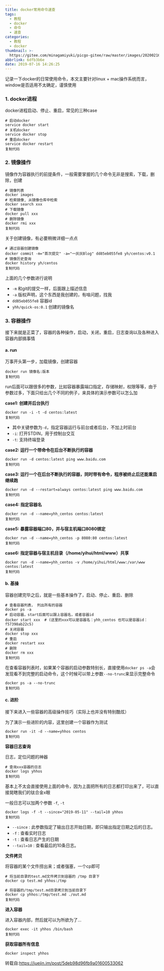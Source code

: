 ```yaml
---
title: docker常用命令速查
tags:
  - 教程
  - docker
  - 命令
  - 速查
categories:
  - 教程
  - docker
thumbnail: >-
  https://gitee.com/minagamiyuki/picgo-gitee/raw/master/images/20200216211513.png
abbrlink: 6dfb3b6e
date: 2019-07-16 14:26:25
---
```


记录一下docker的日常使用命令，本文主要针对linux + mac操作系统而言，window是否适用不太确定，谨慎使用

<!-- more -->

### 1. docker进程

docker进程启动、停止、重启，常见的三种case

```
# 启动docker
service docker start
# 关机docker
service docker stop
# 重启docker
service docker restart
复制代码
```

### 2. 镜像操作

镜像作为容器执行的前提条件，一般需要掌握的几个命令无非是搜索，下载，删除，创建

```
# 镜像列表
docker images
# 检索镜像, 从镜像仓库中检索
docker search xxx
# 下载镜像
docker pull xxx
# 删除镜像
docker rmi xxx
复制代码
```

关于创建镜像，有必要稍微详细一点点

```
# 通过容器创建镜像
docker commit -m="首次提交" -a="一灰灰Blog" dd85eb055fe8 yh/centos:v0.1
# 镜像历史查询
docker history yh/centos
复制代码
```

上面的几个参数进行说明

- `-m` 和git的提交一样，后面跟上描述信息
- `-a` 版权声明，这个东西是我创建的，有啥问题，找我
- `dd85eb055fe8` 容器id
- `yhh/quick-os:0.1` 创建的镜像名

### 3. 容器操作

接下来就是正菜了，容器的各种操作，启动，关闭，重启，日志查询以及各种进入容器内部搞事情

#### a. run

万事开头第一步，加载镜像，创建容器

```
docker run 镜像名:版本
复制代码
```

run后面可以跟很多的参数，比如容器暴露端口指定，存储映射，权限等等，由于参数过多，下面只给出几个不同的例子，来具体的演示参数可以怎么加

**case1: 创建并后台执行**

```
docker run -i -t -d centos:latest
复制代码
```

- 其中关键参数为`-d`，指定容器运行与前台或者后台，不加上时前台
- `-i`: 打开STDIN，用于控制台交互
- `-t`: 支持终端登录

**case2: 运行一个带命令在后台不断执行的容器**

```
docker run -d centos:latest ping www.baidu.com
复制代码
```

**case3: 运行一个在后台不断执行的容器，同时带有命令，程序被终止后还能重启继续跑**

```
docker run -d --restart=always centos:latest ping www.baidu.com
复制代码
```

**case4: 指定容器名**

```
docker run -d --name=yhh_centos centos:latest
复制代码
```

**case5: 暴露容器端口80，并与宿主机端口8080绑定**

```
docker run -d --name=yhh_centos -p 8080:80 centos:latest
复制代码
```

**case6: 指定容器与宿主机目录（/home/yihui/html/www）共享**

```
docker run -d --name=yhh_centos -v /home/yihui/html/www:/var/www centos:latest
复制代码
```

#### b. 基操

容器创建完毕之后，就是一些基本操作了，启动、停止、重启、删除

```
# 查看容器列表， 列出所有的容器
docker ps -a 
# 启动容器，start后面可以跟上容器名，或者容器id
docker start xxx  # (这里的xxx可以是容器名：yhh_centos 也可以是容器id：f57398ab22c5)
# 关闭容器
docker stop xxx
# 重启
docker restart xxx
# 删除
docker rm xxx
复制代码
```

在查看容器列表时，如果某个容器的启动参数特别长，直接使用`docker ps -a`会发现看不到完整的启动命令，这个时候可以带上参数`--no-trunc`来显示完整命令

```
docker ps -a --no-trunc
复制代码
```

#### c. 进阶

接下来进入一些容器的高级操作技巧（实际上也并没有特别酷炫）

为了演示一些进阶的内容，这里创建一个容器作为测试

```
docker run -it -d --name=yhhos centos
复制代码
```

**容器日志查询**

日志，定位问题的神器

```
# 查询xxx容器的日志
docker logs yhhos
复制代码
```

基本上不太会直接使用上面的命令，因为上面把所有的日志都打印出来了，可以直接晃瞎我们的钛合金x眼

一般日志可以加两个参数 `-f`, `-t`

```
docker logs -f -t --since="2019-05-11" --tail=10 yhhos
复制代码
```

- `--since` : 此参数指定了输出日志开始日期，即只输出指定日期之后的日志。
- `-f` : 查看实时日志
- `-t` : 查看日志产生的日期
- `--tail=10` : 查看最后的10条日志。

**文件拷贝**

将容器的某个文件捞出来；或者强塞，一个cp即可

```
# 将当前目录的test.md文件拷贝到容器的 /tmp 目录下
docker cp test.md yhhos:/tmp

# 将容器的/tmp/test.md目录拷贝到当前目录下
docker cp yhhos:/tmp/test.md ./out.md
复制代码
```

**进入容器**

进入容器内部，然后就可以为所欲为了...

```
docker exec -it yhhos /bin/bash
复制代码
```

**获取容器所有信息**

```
docker inspect yhhos
```

转载自:https://juejin.im/post/5deb98d96fb9a01600533062

